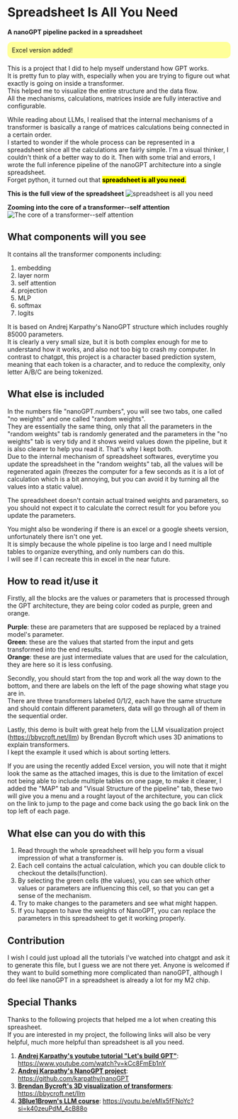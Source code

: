 # Spreadsheet Is All You Need
**A nanoGPT pipeline packed in a spreadsheet**

<div style="background-color: #ffff99; padding: 10px; border-radius: 10px;">
  Excel version added!
</div>

This is a project that I did to help myself understand how GPT works.<br>
It is pretty fun to play with, especially when you are trying to figure out what exactly is going on inside a transformer.<br>
This helped me to visualize the entire structure and the data flow.<br> 
All the mechanisms, calculations, matrices inside are fully interactive and configurable.<br>

While reading about LLMs, I realised that the internal mechanisms of a transformer is basically a range of matrices calculations being connected in a certain order.<br>
I started to wonder if the whole process can be represented in a spreadsheet since all the calculations are fairly simple.
I'm a visual thinker, I couldn't think of a better way to do it.
Then with some trial and errors, I wrote the full inference pipeline of the nanoGPT architecture into a single spreadsheet.<br>
Forget python, it turned out that <mark>**spreadsheet is all you need**<mark>.


**This is the full view of the spreadsheet**
![**spreadsheet is all you need**](https://github.com/dabochen/spreadsheet-is-all-you-need/blob/main/spreadsheetisallyouneed.jpg?raw=true)

**Zooming into the core of a transformer--self attention**
![**The core of a transformer--self attention**](https://github.com/dabochen/spreadsheet-is-all-you-need/blob/main/KQV.jpg?raw=true)


## What components will you see
It contains all the transformer components including:
1. embedding
2. layer norm
3. self attention
4. projection
5. MLP
6. softmax
7. logits

It is based on Andrej Karpathy's NanoGPT structure which includes roughly 85000 parameters.<br>
It is clearly a very small size, but it is both complex enough for me to understand how it works, and also not too big to crash my computer.
In contrast to chatgpt, this project is a character based prediction system, meaning that each token is a character, and to reduce the complexity, only letter A/B/C are being tokenized.

## What else is included 
In the numbers file "nanoGPT.numbers", you will see two tabs, one called "no weights" and one called "random weights".<br>
They are essentially the same thing, only that all the parameters in the "random weights" tab is randomly generated and the parameters in the "no weights" tab is very tidy and it shows weird values down the pipeline, but it is also clearer to help you read it. That's why I kept both.<br>
Due to the internal mechanism of spreadsheet softwares, everytime you update the spreadsheet in the "random weights" tab, all the values will be regenerated again (freezes the computer for a few seconds as it is a lot of calculation which is a bit annoying, but you can avoid it by turning all the values into a static value).<br>

The spreadsheet doesn't contain actual trained weights and parameters, so you should not expect it to calculate the correct result for you before you update the parameters.

You might also be wondering if there is an excel or a google sheets version, unfortunately there isn't one yet.<br>
It is simply because the whole pipeline is too large and I need multiple tables to organize everything, and only numbers can do this.<br>
I will see if I can recreate this in excel in the near future.

## How to read it/use it
Firstly, all the blocks are the values or parameters that is processed through the GPT architecture, they are being color coded as purple, green and orange.

**Purple**: these are parameters that are supposed be replaced by a trained model's parameter.<br>
**Green**: these are the values that started from the input and gets transformed into the end results.<br>
**Orange**: these are just intermediate values that are used for the calculation, they are here so it is less confusing.

Secondly, you should start from the top and work all the way down to the bottom, and there are labels on the left of the page showing what stage you are in.<br>
There are three transformers labeled 0/1/2, each have the same structure and should contain different parameters, data will go through all of them in the sequential order.

Lastly, this demo is built with great help from the LLM visualization project (https://bbycroft.net/llm) by Brendan Bycroft which uses 3D animations to explain transformers.<br>
I kept the example it used which is about sorting letters.

If you are using the recently added Excel version, you will note that it might look the same as the attached images, this is due to the limitation of excel not being able to include multiple tables on one page, to make it clearer, I added the "MAP" tab and "Visual Structure of the pipeline" tab, these two will give you a menu and a rought layout of the architecture, you can click on the link to jump to the page and come back using the go back link on the top left of each page.

## What else can you do with this
1. Read through the whole spreadsheet will help you form a visual impression of what a transformer is.
2. Each cell contains the actual calculation, which you can double click to checkout the details(function).
3. By selecting the green cells (the values), you can see which other values or parameters are influencing this cell, so that you can get a sense of the mechanism.
4. Try to make changes to the parameters and see what might happen.
5. If you happen to have the weights of NanoGPT, you can replace the parameters in this spreadsheet to get it working properly.


## Contribution
I wish I could just upload all the tutorials I've watched into chatgpt and ask it to generate this file, but I guess we are not there yet.
Anyone is welcomed if they want to build something more complicated than nanoGPT, although I do feel like nanoGPT in a spreadsheet is already a lot for my M2 chip.<br>


## Special Thanks
Thanks to the following projects that helped me a lot when creating this spreasheet.<br>
If you are interested in my project, the following links will also be very helpful, much more helpful than spreadsheet is all you need.

1. [**Andrej Karpathy's youtube tutorial "Let's build GPT"**](https://www.youtube.com/watch?v=kCc8FmEb1nY): https://www.youtube.com/watch?v=kCc8FmEb1nY
2. [**Andrej Karpathy's NanoGPT project**](https://github.com/karpathy/nanoGPT): https://github.com/karpathy/nanoGPT
3. [**Brendan Bycroft's 3D visualization of transformers**](https://bbycroft.net/llm): https://bbycroft.net/llm
4. [**3Blue1Brown's LLM course**](https://youtu.be/eMlx5fFNoYc?si=k40zeuPdM_4cB88o): https://youtu.be/eMlx5fFNoYc?si=k40zeuPdM_4cB88o
